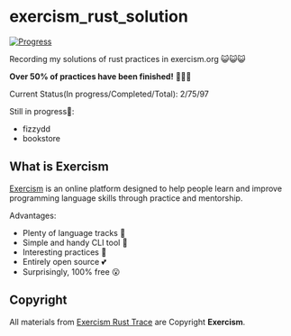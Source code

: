 # exercism_rust_solution

[![Progress](https://img.shields.io/badge/Progress-77%25-brightgreen)]()

Recording my solutions of rust practices in exercism.org 😺😺😺

**Over 50% of practices have been finished!** 🥳🥳🥳

Current Status(In progress/Completed/Total): 2/75/97

Still in progress👷:

- fizzydd
- bookstore

## What is Exercism

[Exercism](https://exercism.org/tracks/rust) is an online platform designed to help people learn and improve programming language skills through practice and mentorship.

Advantages:

- Plenty of language tracks 🎯
- Simple and handy CLI tool 🧰
- Interesting practices 🥰
- Entirely open source 💕
- Surprisingly, 100% free 😮

## Copyright

All materials from [Exercism Rust Trace](https://exercism.org/tracks/rust) are Copyright **Exercism**.
